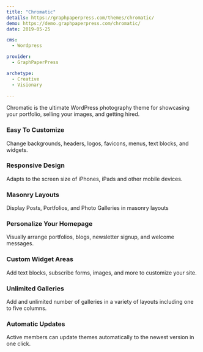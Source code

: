 ```yaml
---
title: "Chromatic"
details: https://graphpaperpress.com/themes/chromatic/
demo: https://demo.graphpaperpress.com/chromatic/
date: 2019-05-25

cms: 
  - Wordpress

provider: 
  - GraphPaperPress

archetype:
  - Creative
  - Visionary
  
---
```


Chromatic is the ultimate WordPress photography theme for showcasing your portfolio, selling your images, and getting hired.

### Easy To Customize

Change backgrounds, headers, logos, favicons, menus, text blocks, and widgets.

### Responsive Design

Adapts to the screen size of iPhones, iPads and other mobile devices.

### Masonry Layouts

Display Posts, Portfolios, and Photo Galleries in masonry layouts

### Personalize Your Homepage

Visually arrange portfolios, blogs, newsletter signup, and welcome messages.

### Custom Widget Areas

Add text blocks, subscribe forms, images, and more to customize your site.

### Unlimited Galleries

Add and unlimited number of galleries in a variety of layouts including one to five columns.

### Automatic Updates

Active members can update themes automatically to the newest version in one click.

